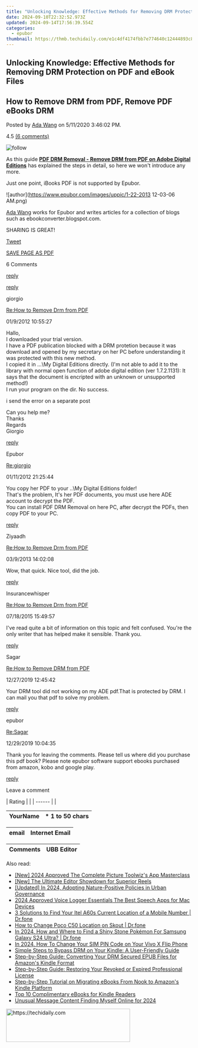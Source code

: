 ```yaml
---
title: "Unlocking Knowledge: Effective Methods for Removing DRM Protection on PDF and eBook Files"
date: 2024-09-10T22:32:52.973Z
updated: 2024-09-14T17:56:39.554Z
categories:
  - epubor
thumbnail: https://thmb.techidaily.com/e1c4df4174fbb7e774640c12444893c833b651d1c12bd8c02f2b01f747786c25.jpg
---
```


## Unlocking Knowledge: Effective Methods for Removing DRM Protection on PDF and eBook Files

## How to Remove DRM from PDF, Remove PDF eBooks DRM

Posted by [Ada Wang](https://plus.google.com/+AdaWang/posts) on 5/11/2020 3:46:02 PM.

4.5 [(6 comments)](http://www.epubor.com/#comment-area) 

![follow](http://www.epubor.com/images/follow.png)

As this guide **[PDF DRM Removal - Remove DRM from PDF on Adobe Digital Editions](https://tools.techidaily.com/epubor/products/)** has explained the steps in detail, so here we won't introduce any more. 

Just one point, iBooks PDF is not supported by Epubor. 

![author](https://www.epubor.com/images/uppic/1-22-2013 12-03-06 AM.png)

[Ada Wang](https://plus.google.com/+AdaWang/posts) works for Epubor and writes articles for a collection of blogs such as ebookconverter.blogspot.com.

SHARING IS GREAT!

[Tweet](https://twitter.com/share) 

[SAVE PAGE AS PDF](https://tools.techidaily.com/epubor/products/) 

6 Comments

[reply](https://tools.techidaily.com/epubor/products/) 

[reply](https://tools.techidaily.com/epubor/products/) 

giorgio

[Re:How to Remove Drm from PDF](https://tools.techidaily.com/epubor/products/)

01/9/2012 10:55:27

Hallo,  
 I downloaded your trial version.  
 I have a PDF publication blocked with a DRM protetion because it was download and opened by my secretary on her PC before understanding it was protected with this new method.  
 I copied it in ...\\My Digital Editions directly. (I'm not able to add it to the library with normal open function of adobe digital edition (ver 1.7.2.1131): It says that the document is encripted with an unknown or unsupported method!)  
 I run your program on the dir. No success.

 i send the error on a separate post

 Can you help me?  
 Thanks  
 Regards  
 Giorgio

[reply](https://tools.techidaily.com/epubor/products/) 

Epubor

[Re:giorgio](https://tools.techidaily.com/epubor/products/)

01/11/2012 21:25:44

You copy her PDF to your ..\\My Digital Editions folder!  
 That's the problem, It's her PDF documents, you must use here ADE account to decrypt the PDF.  
 You can install PDF DRM Removal on here PC, after decrypt the PDFs, then copy PDF to your PC.

[reply](https://tools.techidaily.com/epubor/products/) 

Ziyaadh

[Re:How to Remove Drm from PDF](https://tools.techidaily.com/epubor/products/)

03/9/2013 14:02:08

Wow, that quick. Nice tool, did the job.

[reply](https://tools.techidaily.com/epubor/products/) 

Insurancewhisper

[Re:How to Remove Drm from PDF](https://tools.techidaily.com/epubor/products/)

07/18/2015 15:49:57

I've read quite a bit of information on this topic and felt confused. You're the only writer that has helped make it sensible. Thank you.

[reply](https://tools.techidaily.com/epubor/products/) 

Sagar

[Re:How to Remove DRM from PDF](https://tools.techidaily.com/epubor/products/)

12/27/2019 12:45:42

Your DRM tool did not working on my ADE pdf.That is protected by DRM. I can mail you that pdf to solve my problem. 

[reply](https://tools.techidaily.com/epubor/products/) 

epubor

[Re:Sagar](https://tools.techidaily.com/epubor/products/)

12/29/2019 10:04:35

Thank you for leaving the comments. Please tell us where did you purchase this pdf book? Please note epubor software support ebooks purchased from amazon, kobo and google play.

[reply](https://tools.techidaily.com/epubor/products/) 

Leave a comment

| Rating |  |
| ------ |  |

| YourName | \*  1 to 50 chars |
| -------- | ----------------- |

| email | Internet Email |
| ----- | -------------- |

| Comments | UBB Editor |
| -------- | ---------- |

<ins class="adsbygoogle"
     style="display:block"
     data-ad-format="autorelaxed"
     data-ad-client="ca-pub-7571918770474297"
     data-ad-slot="1223367746"></ins>

<ins class="adsbygoogle"
     style="display:block"
     data-ad-client="ca-pub-7571918770474297"
     data-ad-slot="8358498916"
     data-ad-format="auto"
     data-full-width-responsive="true"></ins>

<span class="atpl-alsoreadstyle">Also read:</span>
<div><ul>
<li><a href="https://fox-helps.techidaily.com/new-2024-approved-the-complete-picture-toolwizs-app-masterclass/"><u>[New] 2024 Approved The Complete Picture Toolwiz's App Masterclass</u></a></li>
<li><a href="https://instagram-videos.techidaily.com/new-the-ultimate-editor-showdown-for-superior-reels/"><u>[New] The Ultimate Editor Showdown for Superior Reels</u></a></li>
<li><a href="https://facebook-video-share.techidaily.com/updated-in-2024-adopting-nature-positive-policies-in-urban-governance/"><u>[Updated] In 2024, Adopting Nature-Positive Policies in Urban Governance</u></a></li>
<li><a href="https://screen-activity-recording.techidaily.com/2024-approved-voice-logger-essentials-the-best-speech-apps-for-mac-devices/"><u>2024 Approved Voice Logger Essentials The Best Speech Apps for Mac Devices</u></a></li>
<li><a href="https://android-location-track.techidaily.com/3-solutions-to-find-your-itel-a60s-current-location-of-a-mobile-number-drfone-by-drfone-virtual-android/"><u>3 Solutions to Find Your Itel A60s Current Location of a Mobile Number | Dr.fone</u></a></li>
<li><a href="https://location-social.techidaily.com/how-to-change-poco-c50-location-on-skout-drfone-by-drfone-virtual-android/"><u>How to Change Poco C50 Location on Skout | Dr.fone</u></a></li>
<li><a href="https://change-location.techidaily.com/in-2024-how-and-where-to-find-a-shiny-stone-pokemon-for-samsung-galaxy-s24-ultra-drfone-by-drfone-virtual-android/"><u>In 2024, How and Where to Find a Shiny Stone Pokémon For Samsung Galaxy S24 Ultra? | Dr.fone</u></a></li>
<li><a href="https://sim-unlock.techidaily.com/in-2024-how-to-change-your-sim-pin-code-on-your-vivo-x-flip-phone-by-drfone-android/"><u>In 2024, How To Change Your SIM PIN Code on Your Vivo X Flip Phone</u></a></li>
<li><a href="https://discover-bits.techidaily.com/simple-steps-to-bypass-drm-on-your-kindle-a-user-friendly-guide/"><u>Simple Steps to Bypass DRM on Your Kindle: A User-Friendly Guide</u></a></li>
<li><a href="https://discover-bits.techidaily.com/step-by-step-guide-converting-your-drm-secured-epub-files-for-amazons-kindle-format/"><u>Step-by-Step Guide: Converting Your DRM Secured EPUB Files for Amazon's Kindle Format</u></a></li>
<li><a href="https://discover-bits.techidaily.com/step-by-step-guide-restoring-your-revoked-or-expired-professional-license/"><u>Step-by-Step Guide: Restoring Your Revoked or Expired Professional License</u></a></li>
<li><a href="https://discover-bits.techidaily.com/step-by-step-tutorial-on-migrating-ebooks-from-nook-to-amazons-kindle-platform/"><u>Step-by-Step Tutorial on Migrating eBooks From Nook to Amazon's Kindle Platform</u></a></li>
<li><a href="https://discover-bits.techidaily.com/top-10-complimentary-ebooks-for-kindle-readers/"><u>Top 10 Complimentary eBooks for Kindle Readers</u></a></li>
<li><a href="https://facebook-videos.techidaily.com/unusual-message-content-finding-myself-online-for-2024/"><u>Unusual Message Content Finding Myself Online for 2024</u></a></li>
</ul></div>

<!-- affiliate ads begin -->
<a href="https://aligracehair.sjv.io/c/5597632/2115918/19272" target="_top" id="2115918">
  <img src="//a.impactradius-go.com/display-ad/19272-2115918" border="0" alt="https://techidaily.com" width="336" height="90"/>
</a>
<img height="0" width="0" src="https://aligracehair.sjv.io/i/5597632/2115918/19272" style="position:absolute;visibility:hidden;" border="0" />
<!-- affiliate ads end -->

